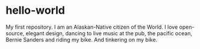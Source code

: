 # hello-world
My first repository.
I am an Alaskan-Native citizen of the World. I love open-source, elegant design, dancing to live music at the pub, the pacific ocean, Bernie Sanders and riding my bike. And tinkering on my bike. 
